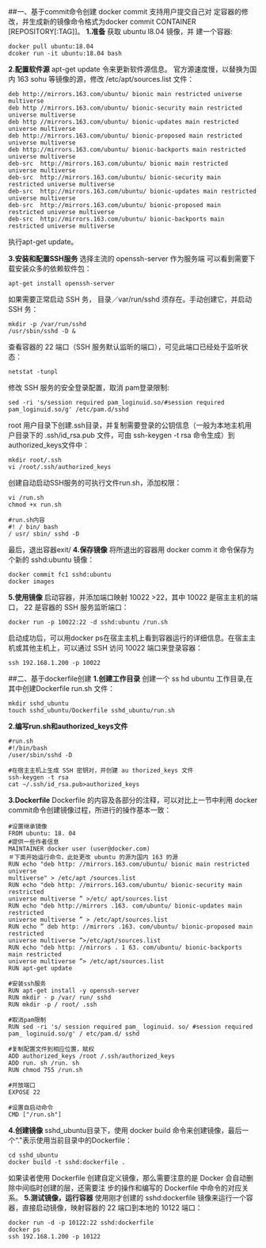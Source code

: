 ##一、基于commit命令创建
docker commit 支持用户提交自己对 定容器的修改，并生成新的镜像命令格式为docker commit CONTAINER [REPOSITORY[:TAG]]。
**1.准备**
获取 ubuntu l8.04 镜像，并 建一个容器:
```
docker pull ubuntu:18.04
dcoker run -it ubuntu:18.04 bash
```
**2.配置软件源**
apt-get update 令来更新软件源信息。
官方源速度慢，以替换为国内 163 sohu 等镜像的源，修改 /etc/apt/sources.list 文件：
```
deb http://mirrors.163.com/ubuntu/ bionic main restricted universe multiverse
deb http //mirrors.163.com/ubuntu/ bionic-security main restricted universe multiverse 
deb http //mirrors.163.com/ubuntu/ bionic-updates main restricted universe multiverse 
deb http://mirrors.163.com/ubuntu/ bionic-proposed main restricted universe multiverse 
deb http://mirrors.163.com/ubuntu/ bionic-backports main restricted universe multiverse 
deb-src  http://mirrors.163.com/ubuntu/ bionic main restricted universe multiverse
deb-src  http://mirrors.163.com/ubuntu/ bionic-security main restricted universe multiverse 
deb-src  http://mirrors.163.com/ubuntu/ bionic-updates main restricted universe multiverse 
deb-src  http://mirrors.163.com/ubuntu/ bionic-proposed main restricted universe multiverse 
deb-src  http://mirrors.163.com/ubuntu/ bionic-backports main restricted universe multiverse
```
执行apt-get update。


**3.安装和配置SSH服务**
选择主流的 openssh-server 作为服务端 可以看到需要下载安装众多的依赖软件包：
```
apt-get install openssh-server
```
如果需要正常启动 SSH 务， 目录／var/run/sshd 须存在。手动创建它，并启动SSH 务：
```
mkdir -p /var/run/sshd
/usr/sbin/sshd -D &
```
查看容器的 22 端口（SSH 服务默认监昕的端口），可见此端口已经处于监听状态：
```
netstat -tunpl
```
修改 SSH 服务的安全登录配置，取消 pam登录限制:
```
sed -ri 's/session required pam_loginuid.so/#session required pam_loginuid.so/g' /etc/pam.d/sshd
```
root 用户目录下创建.ssh目录，并复制需要登录的公钥信息（一般为本地主机用户目录下的 .ssh/id_rsa.pub 文件，可由 ssh-keygen -t rsa 命令生成）到authorized_keys文件中：
```
mkdir root/.ssh
vi /root/.ssh/authorized_keys
```
创建自动启动SSH服务的可执行文件run.sh，添加权限：
```
vi /run.sh
chmod +x run.sh

#run.sh内容
#! / bin/ bash 
/ usr/ sbin/ sshd -D
```
最后，退出容器exit/
**4.保存镜像**
将所退出的容器用 docker comm it 命令保存为 个新的 sshd:ubuntu 镜像：
```
docker commit fc1 sshd:ubuntu
docker images
```
**5.使用镜像**
启动容器，并添加端口映射 10022 >22，其中 10022 是宿主主机的端口， 22 是容器的 SSH 服务监昕端口：
```
docker run -p 10022:22 -d sshd:ubuntu /run.sh
```
启动成功后，可以用docker ps在宿主主机上看到容器运行的详细信息。在宿主主机或其他主机上，可以通过 SSH 访问 10022 端口来登录容器：
```
ssh 192.168.1.200 -p 10022
```

##二、基于dockerfile创建
**1.创建工作目录**
创建一个 ss hd ubuntu 工作目录,在其中创建Dockerfile run.sh 文件：
```
mkdir sshd_ubuntu
touch sshd_ubuntu/Dockerfile sshd_ubuntu/run.sh
```
**2.编写run.sh和authorized_keys文件**
```
#run.sh
#!/bin/bash
/user/sbin/sshd -D

#在宿主主机上生成 SSH 密钥对，并创建 au thorized_keys 文件
ssh-keygen -t rsa
cat ~/.ssh/id_rsa.pub>authorized_keys
```
**3.Dockerfile**
Dockerfile 的内容及各部分的注释，可以对比上一节中利用 docker commit命令创建镜像过程，所进行的操作基本一致：
```
#设置继承镜像
FROM ubuntu: 18. 04 
#提供一些作者信息
MAINTAINER docker user (user@docker.com) 
＃下面开始运行命令，此处更改 ubuntu 的源为国内 163 的源
RUN echo "deb http: //mirrors.163.com/ubuntu/ bionic main restricted universe 
multiverse" > /etc/apt /sources.list 
RUN echo "deb http: //mirrors.163.com/ubuntu/ bionic-security main restricted 
universe multiverse ” >/etc/ apt/sources.list
RUN echo "deb http://mirrors .163. com/ubuntu/ bionic-updates main restricted 
universe multiverse ” > /etc/apt/sources.list
RUN echo ” deb http: //mirrors .163. com/ubuntu/ bionic-proposed main restricted 
universe multiverse ”>/etc/apt/sources.list
RUN echo "deb http: //mirrors . 1 63. com/ubuntu/ bionic-backports main restricted 
universe multiverse ”> /etc/apt/sources.list
RUN apt-get update

#安装ssh服务
RUN apt-get install -y openssh-server 
RUN mkdir - p /var/ run/ sshd 
RUN mkdir -p / root/ .ssh

#取消pam限制
RUN sed -ri 's/ session required pam_ loginuid. so/ #session required pam_ loginuid.so/g' / etc/pam.d/ sshd 

#复制配置文件到相应位置，赋权
ADD authorized_keys /root /.ssh/authorized_keys 
ADD run. sh /run. sh 
RUN chmod 755 /run.sh

#开放端口
EXPOSE 22

#设置自启动命令
CMD ["/run.sh"]
```
**4.创建镜像**
sshd_ubuntu目录下，使用 docker build 命令来创建镜像，最后一个“."表示使用当前目录中的Dockerfile：
```
cd sshd_ubuntu
docker build -t sshd:dockerfile .
```
如果读者使用 Dockerfile 创建自定义镜像，那么需要注意的是 Docker 会自动删除中间临时创建的层，还需要注 步的操作和编写的 Dockerfile 中命令的对应关系。
**5.测试镜像，运行容器**
使用刚才创建的 sshd:dockerfile 镜像来运行一个容器，直接启动镜像，映射容器的 22 端口到本地的 10122 端口：
```
docker run -d -p 10122:22 sshd:dockerfile
docker ps
ssh 192.168.1.200 -p 10122
```
